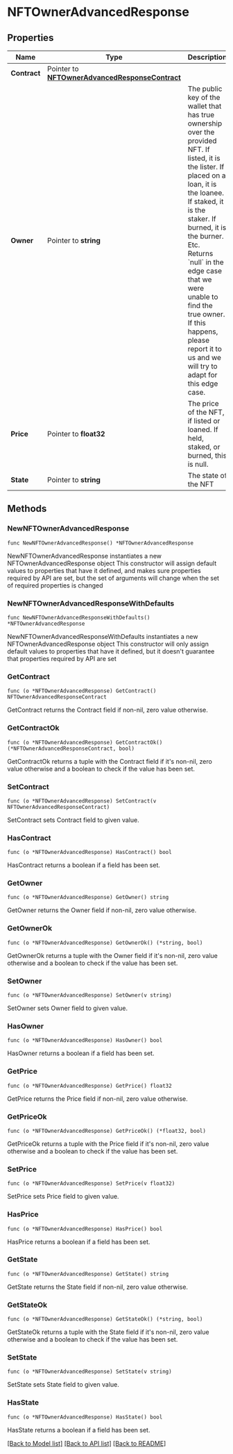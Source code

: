 # NFTOwnerAdvancedResponse

## Properties

Name | Type | Description | Notes
------------ | ------------- | ------------- | -------------
**Contract** | Pointer to [**NFTOwnerAdvancedResponseContract**](NFTOwnerAdvancedResponseContract.md) |  | [optional] 
**Owner** | Pointer to **string** | The public key of the wallet that has true ownership over the provided NFT. If listed, it is the lister. If placed on a loan, it is the loanee. If staked, it is the staker. If burned, it is the burner. Etc. Returns &#x60;null&#x60; in the edge case that we were unable to find the true owner. If this happens, please report it to us and we will try to adapt for this edge case.  | [optional] 
**Price** | Pointer to **float32** | The price of the NFT, if listed or loaned. If held, staked, or burned, this is null. | [optional] 
**State** | Pointer to **string** | The state of the NFT | [optional] 

## Methods

### NewNFTOwnerAdvancedResponse

`func NewNFTOwnerAdvancedResponse() *NFTOwnerAdvancedResponse`

NewNFTOwnerAdvancedResponse instantiates a new NFTOwnerAdvancedResponse object
This constructor will assign default values to properties that have it defined,
and makes sure properties required by API are set, but the set of arguments
will change when the set of required properties is changed

### NewNFTOwnerAdvancedResponseWithDefaults

`func NewNFTOwnerAdvancedResponseWithDefaults() *NFTOwnerAdvancedResponse`

NewNFTOwnerAdvancedResponseWithDefaults instantiates a new NFTOwnerAdvancedResponse object
This constructor will only assign default values to properties that have it defined,
but it doesn't guarantee that properties required by API are set

### GetContract

`func (o *NFTOwnerAdvancedResponse) GetContract() NFTOwnerAdvancedResponseContract`

GetContract returns the Contract field if non-nil, zero value otherwise.

### GetContractOk

`func (o *NFTOwnerAdvancedResponse) GetContractOk() (*NFTOwnerAdvancedResponseContract, bool)`

GetContractOk returns a tuple with the Contract field if it's non-nil, zero value otherwise
and a boolean to check if the value has been set.

### SetContract

`func (o *NFTOwnerAdvancedResponse) SetContract(v NFTOwnerAdvancedResponseContract)`

SetContract sets Contract field to given value.

### HasContract

`func (o *NFTOwnerAdvancedResponse) HasContract() bool`

HasContract returns a boolean if a field has been set.

### GetOwner

`func (o *NFTOwnerAdvancedResponse) GetOwner() string`

GetOwner returns the Owner field if non-nil, zero value otherwise.

### GetOwnerOk

`func (o *NFTOwnerAdvancedResponse) GetOwnerOk() (*string, bool)`

GetOwnerOk returns a tuple with the Owner field if it's non-nil, zero value otherwise
and a boolean to check if the value has been set.

### SetOwner

`func (o *NFTOwnerAdvancedResponse) SetOwner(v string)`

SetOwner sets Owner field to given value.

### HasOwner

`func (o *NFTOwnerAdvancedResponse) HasOwner() bool`

HasOwner returns a boolean if a field has been set.

### GetPrice

`func (o *NFTOwnerAdvancedResponse) GetPrice() float32`

GetPrice returns the Price field if non-nil, zero value otherwise.

### GetPriceOk

`func (o *NFTOwnerAdvancedResponse) GetPriceOk() (*float32, bool)`

GetPriceOk returns a tuple with the Price field if it's non-nil, zero value otherwise
and a boolean to check if the value has been set.

### SetPrice

`func (o *NFTOwnerAdvancedResponse) SetPrice(v float32)`

SetPrice sets Price field to given value.

### HasPrice

`func (o *NFTOwnerAdvancedResponse) HasPrice() bool`

HasPrice returns a boolean if a field has been set.

### GetState

`func (o *NFTOwnerAdvancedResponse) GetState() string`

GetState returns the State field if non-nil, zero value otherwise.

### GetStateOk

`func (o *NFTOwnerAdvancedResponse) GetStateOk() (*string, bool)`

GetStateOk returns a tuple with the State field if it's non-nil, zero value otherwise
and a boolean to check if the value has been set.

### SetState

`func (o *NFTOwnerAdvancedResponse) SetState(v string)`

SetState sets State field to given value.

### HasState

`func (o *NFTOwnerAdvancedResponse) HasState() bool`

HasState returns a boolean if a field has been set.


[[Back to Model list]](../README.md#documentation-for-models) [[Back to API list]](../README.md#documentation-for-api-endpoints) [[Back to README]](../README.md)


